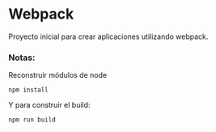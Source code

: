 # Webpack

Proyecto inicial para crear aplicaciones utilizando webpack.

### Notas:
Reconstruir módulos de node 
```
npm install
```

Y para construir el build:
```
npm run build
```
